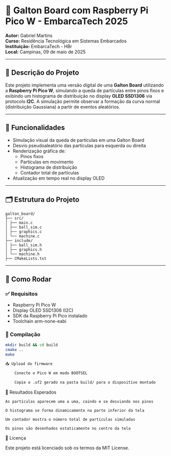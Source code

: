 # 🎲 Galton Board com Raspberry Pi Pico W - EmbarcaTech 2025

**Autor:** Gabriel Martins  
**Curso:** Residência Tecnológica em Sistemas Embarcados  
**Instituição:** EmbarcaTech - HBr  
**Local:** Campinas, 09 de maio de 2025

---

## 📌 Descrição do Projeto

Este projeto implementa uma versão digital de uma **Galton Board** utilizando a **Raspberry Pi Pico W**, simulando a queda de partículas entre pinos fixos e exibindo um histograma de distribuição no display **OLED SSD1306** via protocolo **I2C**. A simulação permite observar a formação da curva normal (distribuição Gaussiana) a partir de eventos aleatórios.

---

## 🧠 Funcionalidades

- Simulação visual da queda de partículas em uma Galton Board
- Desvio pseudoaleatório das partículas para esquerda ou direita
- Renderização gráfica de:
  - Pinos fixos
  - Partículas em movimento
  - Histograma de distribuição
  - Contador total de partículas
- Atualização em tempo real no display OLED

---

## 🗂️ Estrutura do Projeto
```
galton_board/
├── src/
│ ├── main.c
│ ├── ball_sim.c
│ ├── graphics.c
│ └── machine.c
├── include/
│ ├── ball_sim.h
│ ├── graphics.h
│ └── machine.h
├── CMakeLists.txt
```
---

## 🚀 Como Rodar

### ✅ Requisitos

- Raspberry Pi Pico W
- Display OLED SSD1306 (I2C)
- SDK da Raspberry Pi Pico instalado
- Toolchain arm-none-eabi

### 🔨 Compilação

```bash
mkdir build && cd build
cmake ..
make

📤 Upload do firmware

    Conecte o Pico W em modo BOOTSEL

    Copie o .uf2 gerado na pasta build/ para o dispositivo montado

```

🧪 Resultados Esperados

    As partículas aparecem uma a uma, caindo e se desviando nos pinos

    O histograma se forma dinamicamente na parte inferior da tela

    Um contador mostra o número total de partículas simuladas

    Os pinos são desenhados estaticamente no centro da tela


📜 Licença

Este projeto está licenciado sob os termos da MIT License. 